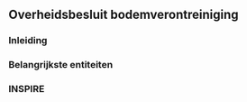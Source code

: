 <h2>Overheidsbesluit bodemverontreiniging</h2>
	<section id="overheidsbesluit_inleiding">
		<h3>Inleiding</h3>
	</section>
	<section id="belangrijkste_entiteiten">
		<h3>Belangrijkste entiteiten</h3>
	</section>
	<section id="inspire">
		<h3>INSPIRE</h3>
	</section>
